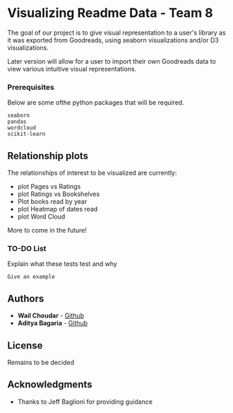 # Visualizing Readme Data - Team 8

The goal of our project is to give visual representation to a user's library as it was exported from Goodreads, using seaborn visualizations and/or D3 visualizations. 

Later version will allow for a user to import their own Goodreads data to view various intuitive visual representations.


### Prerequisites

Below are some ofthe python packages that will be required. 

```
seaborn
pandas
wordcloud
scikit-learn
```

## Relationship plots 

The relationships of interest to be visualized are currently:
* plot Pages vs Ratings
* plot Ratings vs Bookshelves
* Plot books read by year
* plot Heatmap of dates read
* plot Word Cloud

More to come in the future!

### TO-DO List

Explain what these tests test and why

```
Give an example
```

## Authors

* **Wail Choudar** - [Github](https://github.com/tacfarinas)
* **Aditya Bagaria** - [Github](https://github.com/adbag19)


## License

Remains to be decided

## Acknowledgments

* Thanks to Jeff Baglioni for providing guidance

